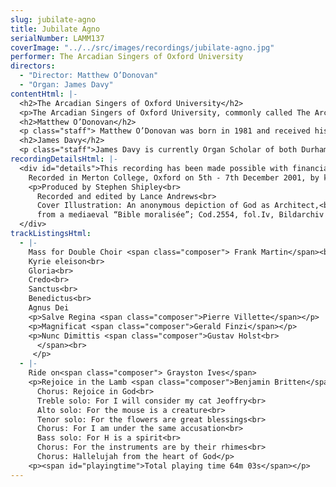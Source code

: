 ```yaml
---
slug: jubilate-agno
title: Jubilate Agno
serialNumber: LAMM137
coverImage: "../../src/images/recordings/jubilate-agno.jpg"
performer: The Arcadian Singers of Oxford University
directors:
  - "Director: Matthew O’Donovan"
  - "Organ: James Davy"
contentHtml: |-
  <h2>The Arcadian Singers of Oxford University</h2>
  <p>The Arcadian Singers of Oxford University, commonly called The Arcadians, were founded in 1976, to specialise in unaccompanied works. The choir aims to comprise about 25 singers from throughout the university, who sing a variety of music, covering a wide range of styles — Bach to Britten, Monteverdi to MacMillan. The choir gives at least one concert in Oxford each term and has in recent years been involved in other musical ventures both in and out of Oxford. They are regularly invited to contribute to the Easter Liturgy at Ampleforth Abbey in Yorkshire. The making of this recording marks the choir’s 25th anniversary. More information can be found on the <a href="http://www.arcadiansingers.org.uk/">choir’s website</a></p>
  <h2>Matthew O’Donovan</h2>
  <p class="staff"> Matthew O’Donovan was born in 1981 and received his early musical training as a chorister of St. Giles’ Church, Oxford under Peter Ward Jones and a music scholar at Abingdon School, where he studied the organ with John Oxlade, and later David Goode, his current teacher. After completing his A-levels in 1999 he spent a year as organ scholar of Southwell Minster, where he worked both as an accompanist and also conductor with the Minster’s two choirs, studying the organ with Paul Hale. During his year at Southwell he directed the local Four Tons Choir. Matthew came up to Oxford in October 2000, where he is reading for a music degree and is organ scholar at Merton College. He was appointed conductor of the Arcadian Singers from April 2001. As a pianist and violist, Matthew has played with many of Oxford’s local orchestras. He also sings with the early music ensemble Stile Antico and with the Schola Cantorum of Oxford. He is manic about DIY.</p>
  <h2>James Davy</h2>
  <p class="staff">James Davy is currently Organ Scholar of both Durham Cathedral and University College, Durham. He was born in 1980, and, in 1991, became a Chorister at Southwell Minster, where he also started to learn the organ with Philip Rushforth. During his gap year he was Organ Scholar of Portsmouth Cathedral; the first holder of the position; and continued his organ studies with Neil Cockburn in London, and studied harmony and counterpoint with the Sub-Organist Rosemary Field. James began a Music degree at the University of Durham in October 2000, gaining the Associateship Diploma of the Royal College of Organists in January 2001. Alongside his degree course he accompanies both the University Choral Society and Chamber Choir, with whom he toured Northern Italy in September 2001, and directs the Chapel Choir of University College. He is in demand both as a soloist and accompanist, and has appeared on recordings with the choir of Portsmouth Cathedral, as well as on ITV with the Durham University Chamber Choir. When not playing or directing, James enjoys listening to music ranging from early music to Trad. Jazz and watching films.</p>
recordingDetailsHtml: |-
  <div id="details">This recording has been made possible with financial support from the University Integrated Arts Committee.<br>
    Recorded in Merton College, Oxford on 5th - 7th December 2001, by kind permission of the Warden and Scholars of the House or College of Scholars of Merton in the University of Oxford.
    <p>Produced by Stephen Shipley<br>
      Recorded and edited by Lance Andrews<br>
      Cover Illustration: An anonymous depiction of God as Architect,<br>
      from a mediaeval “Bible moralisée”; Cod.2554, fol.Iv, Bildarchiv d. ÖNB, Vienna.</p>
  </div>
trackListingsHtml:
  - |-
    Mass for Double Choir <span class="composer"> Frank Martin</span><br>
    Kyrie eleison<br>
    Gloria<br>
    Credo<br>
    Sanctus<br>
    Benedictus<br>
    Agnus Dei
    <p>Salve Regina <span class="composer">Pierre Villette</span></p>
    <p>Magnificat <span class="composer">Gerald Finzi</span></p>
    <p>Nunc Dimittis <span class="composer">Gustav Holst<br>
      </span><br>
     </p>
  - |-
    Ride on<span class="composer"> Grayston Ives</span>
    <p>Rejoice in the Lamb <span class="composer">Benjamin Britten</span><br>
      Chorus: Rejoice in God<br>
      Treble solo: For I will consider my cat Jeoffry<br>
      Alto solo: For the mouse is a creature<br>
      Tenor solo: For the flowers are great blessings<br>
      Chorus: For I am under the same accusation<br>
      Bass solo: For H is a spirit<br>
      Chorus: For the instruments are by their rhimes<br>
      Chorus: Hallelujah from the heart of God</p>
    <p><span id="playingtime">Total playing time 64m 03s</span></p>
---
```

